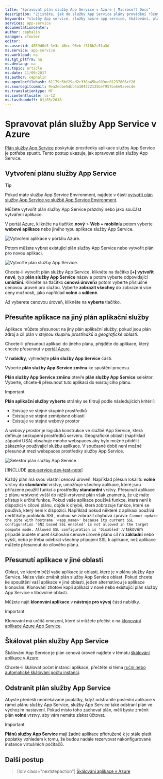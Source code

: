 ```yaml
---
title: "Spravovat plán služby App Service v Azure | Microsoft Docs"
description: "Zjistěte, jak do služby App Service plány provádění různých úloh pro správu plán služby App Service."
keywords: "služby App service, služby azure app service, škálování, plán služby app service, změnit, vytvořit, spravovat, správy"
services: app-service
documentationcenter: 
author: cephalin
manager: cfowler
editor: 
ms.assetid: 4859d0d5-3e3c-40cc-96eb-f318b2c51a3d
ms.service: app-service
ms.workload: na
ms.tgt_pltfrm: na
ms.devlang: na
ms.topic: article
ms.date: 11/09/2017
ms.author: cephalin
ms.openlocfilehash: 61179c5bf29ed2c338b45ba909ec01237806cf26
ms.sourcegitcommit: 9ea2edae5dbb4a104322135bef957ba6e9aeecde
ms.translationtype: MT
ms.contentlocale: cs-CZ
ms.lasthandoff: 01/03/2018
---
```

# <a name="manage-an-app-service-plan-in-azure"></a>Spravovat plán služby App Service v Azure

[Plán služby App Service](azure-web-sites-web-hosting-plans-in-depth-overview.md) poskytuje prostředky aplikace služby App Service je potřeba spustit. Tento postup ukazuje, jak spravovat plán služby App Service.

## <a name="create-an-app-service-plan"></a>Vytvoření plánu služby App Service

> [!TIP]
> Pokud máte služby App Service Environment, najdete v části [vytvořit plán služby App Service ve službě App Service Environment](environment/app-service-web-how-to-create-a-web-app-in-an-ase.md#createplan).

Můžete vytvořit plán služby App Service prázdný nebo jako součást vytváření aplikace.

V [portál Azure](https://portal.azure.com), klikněte na tlačítko **nový** > **Web + mobilní**a potom vyberte **webové aplikace** nebo jiného typu aplikace služby App Service.

![Vytvoření aplikace v portálu Azure.][createWebApp]

Potom můžete vybrat existující plán služby App Service nebo vytvořit plán pro novou aplikaci.

 ![Vytvořte plán služby App Service.][createASP]

Chcete-li vytvořit plán služby App Service, klikněte na tlačítko **[+] vytvořit nové**, typ **plán služby App Service** název a potom vyberte odpovídající **umístění**. Klikněte na tlačítko **cenová úroveň**a potom vyberte příslušné cenovou úroveň pro službu. Vyberte **zobrazit všechny** do zobrazení více ceny možnosti, jako například **volné** a **sdílené**. 

Až vyberete cenovou úroveň, klikněte na **vyberte** tlačítko.

<a name="move"></a>

## <a name="move-an-app-to-another-app-service-plan"></a>Přesuňte aplikace na jiný plán aplikační služby

Aplikace můžete přesunout na jiný plán aplikační služby, pokud jsou plán zdroj a cíl plán v _stejnou skupinu prostředků a geografické oblasti_.

Chcete-li přesunout aplikaci do jiného plánu, přejděte do aplikace, který chcete přesunout v [portál Azure](https://portal.azure.com).

V **nabídky**, vyhledejte **plán služby App Service** části.

Vyberte **plán služby App Service změnu** ke spuštění procesu.

**Plán služby App Service změnu** otevře **plán služby App Service** selektor. Vyberte, chcete-li přesunout tuto aplikaci do existujícího plánu. 

> [!IMPORTANT]
> **Plán aplikační služby vyberte** stránky se filtrují podle následujících kritérií: 
> - Existuje ve stejné skupině prostředků 
> - Existuje ve stejné zeměpisné oblasti 
> - Existuje ve stejné webový prostor  
> 
> A _webový prostor_ je logická konstrukce ve službě App Service, která definuje seskupení prostředků serveru. Geografické oblasti (například západní USA) obsahuje mnoho webspaces aby bylo možné přidělit zákazníky používající službu aplikace. V současné době není možné přesunout mezi webspaces prostředky služby App Service. 
> 

![Selektor plán služby App Service.][change]

[!INCLUDE [app-service-dev-test-note](../../includes/app-service-dev-test-note.md)]

Každý plán má svou vlastní cenová úroveň. Například přesun lokalitu **volné** vrstvy do **standardní** vrstvy, umožňuje všechny aplikace, které jsou přiřazené použití funkcí a prostředky **standardní** vrstvy. Přesunutí aplikace z plánu vrstvené vyšší do nižší vrstvené plán však znamená, že už máte přístup k určité funkce. Pokud vaše aplikace používá funkce, která není k dispozici v cílové plánu, dojde k chybě, která zobrazuje funkce, které se používá, který není k dispozici. Například pokud některé z aplikací používá certifikáty protokolu SSL, mohou se zobrazit chybová zpráva: `Cannot update the site with hostname '<app_name>' because its current SSL configuration 'SNI based SSL enabled' is not allowed in the target compute mode. Allowed SSL configuration is 'Disabled'.`v takovém případě budete muset škálování cenové úrovně plánu cíl na **základní** nebo vyšší, nebo je třeba odebrat všechny připojení SSL k aplikace, než aplikace můžete přesunout do cílového plánu.

## <a name="move-an-app-to-a-different-region"></a>Přesunutí aplikace v jiné oblasti

Oblast, ve kterém běží vaše aplikace je oblasti, které je v plánu služby App Service. Nelze však změnit plán služby App Service oblast. Pokud chcete ke spouštění vaší aplikace v jiné oblasti, jeden alternativou je aplikace klonování. Klonování zhotoví kopii aplikaci v nové nebo existující plán služby App Service v libovolné oblasti.

Můžete najít **klonování aplikace** v **nástroje pro vývoj** části nabídky.

> [!IMPORTANT]
> Klonování má určitá omezení, které si můžete přečíst o na [klonování aplikace Azure App Service](app-service-web-app-cloning.md).

## <a name="scale-an-app-service-plan"></a>Škálovat plán služby App Service

Škálování App Service je plán cenová úroveň najdete v tématu [škálování aplikace v Azure](web-sites-scale.md).

Chcete-li škálovat počet instancí aplikace, přečtěte si téma [ruční nebo automatické škálování počtu instancí](../monitoring-and-diagnostics/insights-how-to-scale.md).

<a name="delete"></a>

## <a name="delete-an-app-service-plan"></a>Odstranit plán služby App Service

Abyste předešli neočekávané poplatky, když odstraníte poslední aplikace v rámci plánu služby App Service, služby App Service také odstraní plán ve výchozím nastavení. Pokud místo toho zachovat plán, měli byste změnit plán **volné** vrstvy, aby vám nemáte získat účtovat.

> [!IMPORTANT]
> **Plánů služby App Service** mají žádné aplikace přidružené k je stále platit poplatky vzhledem k tomu, že budou nadále rezervovat nakonfigurované instance virtuálních počítačů.

## <a name="next-steps"></a>Další postup

> [!div class="nextstepaction"]
> [Škálování aplikace v Azure](web-sites-scale.md)

[change]: ./media/azure-web-sites-web-hosting-plans-in-depth-overview/change-appserviceplan.png
[createASP]: ./media/azure-web-sites-web-hosting-plans-in-depth-overview/create-appserviceplan.png
[createWebApp]: ./media/azure-web-sites-web-hosting-plans-in-depth-overview/create-web-app.png
